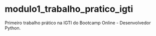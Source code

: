 # modulo1_trabalho_pratico_igti
Primeiro trabalho prático na IGTI do Bootcamp Online - Desenvolvedor Python.
